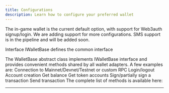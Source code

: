 ```yaml
---
title: Configurations
description: Learn how to configure your preferred wallet
---
```


The in-game wallet is the current default option, with support for Web3auth signup/login. We are adding support for more configurations. SMS support is in the pipeline and will be added soon. 


Interface
IWalletBase defines the common interface

The WalletBase abstract class implements IWalletBase interface and provides convenient methods shared by all wallet adapters. A few examples are:
Connection to Mainnet/Devnet/Testnet or custom RPC
Login/logout
Account creation
Get balance
Get token accounts
Sign/partially sign a transaction
Send transaction
The complete list of methods is available here:

---

